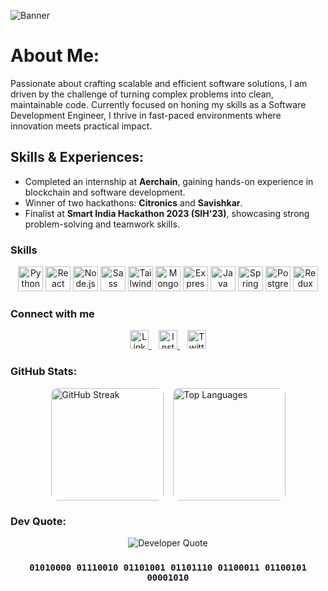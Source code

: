 ![Banner](https://i.ibb.co/MxTwRPCy/1742541600137.jpg)

# About Me:
<p> Passionate about crafting scalable and efficient software solutions, I am driven by the challenge of turning complex problems into clean, maintainable code. Currently focused on honing my skills as a Software Development Engineer, I thrive in fast-paced environments where innovation meets practical impact.</p>

## Skills & Experiences:
- Completed an internship at **Aerchain**, gaining hands-on experience in blockchain and software development.
- Winner of two hackathons: **Citronics** and **Savishkar**.
- Finalist at **Smart India Hackathon 2023 (SIH'23)**, showcasing strong problem-solving and teamwork skills.

### Skills
<p align="center">
  <img alt="Python" height="40" src="https://cdn.jsdelivr.net/gh/devicons/devicon/icons/python/python-original.svg" />
  <img alt="React" height="40" src="https://cdn.jsdelivr.net/gh/devicons/devicon/icons/react/react-original.svg" />
  <img alt="Node.js" height="40" src="https://cdn.jsdelivr.net/gh/devicons/devicon/icons/nodejs/nodejs-original.svg" />
  <img alt="Sass" height="40" src="https://cdn.jsdelivr.net/gh/devicons/devicon/icons/sass/sass-original.svg" />
  <img alt="Tailwind CSS" height="40" src="https://cdn.jsdelivr.net/gh/devicons/devicon/icons/tailwindcss/tailwindcss-plain.svg" />
  <img alt="MongoDB" height="40" src="https://cdn.jsdelivr.net/gh/devicons/devicon/icons/mongodb/mongodb-original.svg" />
  <img alt="Express" height="40" src="https://cdn.jsdelivr.net/gh/devicons/devicon/icons/express/express-original.svg" />
  <img alt="Java" height="40" src="https://cdn.jsdelivr.net/gh/devicons/devicon/icons/java/java-original.svg" />
  <img alt="Spring Boot" height="40" src="https://cdn.jsdelivr.net/gh/devicons/devicon/icons/spring/spring-original.svg" />
  <img alt="PostgreSQL" height="40" src="https://cdn.jsdelivr.net/gh/devicons/devicon/icons/postgresql/postgresql-original.svg" />
  <img alt="Redux" height="40" src="https://cdn.jsdelivr.net/gh/devicons/devicon/icons/redux/redux-original.svg" />
</p>

### Connect with me
<p align="center">
  <a href="https://linkedin.com/in/princechaurasia" target="_blank" rel="noopener noreferrer">
    <img alt="LinkedIn" height="30" src="https://cdn.jsdelivr.net/gh/devicons/devicon/icons/linkedin/linkedin-original.svg" />
  </a>
  &nbsp;&nbsp;
  <a href="https://instagram.com/dev_.prince" target="_blank" rel="noopener noreferrer">
    <img alt="Instagram" height="30" src="https://cdn.jsdelivr.net/gh/devicons/devicon/icons/instagram/instagram-original.svg" />
  </a>
  &nbsp;&nbsp;
  <a href="https://x.com/shutup_prince" target="_blank" rel="noopener noreferrer">
    <img alt="Twitter" height="30" src="https://cdn.jsdelivr.net/gh/devicons/devicon/icons/twitter/twitter-original.svg" />
  </a>
</p>

### GitHub Stats:
<div style="display: flex; gap: 15px; justify-content: center; align-items: flex-start;">
  <img src="https://github-readme-streak-stats.herokuapp.com/?user=mr-dev-prince&theme=dark&hide_border=true" alt="GitHub Streak" height="180" style="border-radius: 10px;" />
  <img src="https://github-readme-stats.vercel.app/api/top-langs/?username=mr-dev-prince&theme=dark&hide_border=true&include_all_commits=true&count_private=true&layout=compact" alt="Top Languages" height="180" style="border-radius: 10px;" />
</div>

### Dev Quote:
<p align="center">
  <img src="https://quotes-github-readme.vercel.app/api?type=horizontal&theme=dark" alt="Developer Quote" />
</p>

<h3 style="text-align:center;"> <code>01010000 01110010 01101001 01101110 01100011 01100101 00001010</code> </h3>
